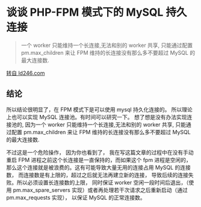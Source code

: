 # 谈谈 PHP-FPM 模式下的 MySQL 持久连接
> 一个 worker 只能维持一个长连接,无法和别的 worker 共享, 只能通过配置 pm.max_children 来让 FPM 维持的长连接没有那么多不要超过 MySQL 的最大连接数.

[转自 ld246.com](https://ld246.com/article/1526490593632)

## 结论

所以结论很明显了，在 FPM 模式下是可以使用 mysql 持久化连接的。
所以理论上也可以实现 MySQL 连接池。有时间可以研究一下。 想了想是没有办法实现连接池的, 因为一个 worker 只能维持一个长连接,无法和别的 worker 共享, 只能通过配置 pm.max_children 来让 FPM 维持的长连接没有那么多不要超过 MySQL 的最大连接数.

不过这是一个危险操作， 因为你也看到了， 我在写这篇文章的过程中在没有手动重启 FPM 进程之前这个长连接是一直保持的，而如果这个 fpm 进程是空闲的， 那么这个连接就是被浪费的。这有可能导致大量无用的连接占用 MySQL 的连接数， 而连接数是有上限的，超过之后就无法再建立新的连接， 导致后续的连接失败。所以必须设置长连接数的上限， 同时保证 worker 空闲一段时间后退出，（使用 pm.max_spare_servers 实现）或者再处理若干次请求之后重新启动（通过 pm.max_requests 实现）， 以保证 MySQL 的正常连接数。